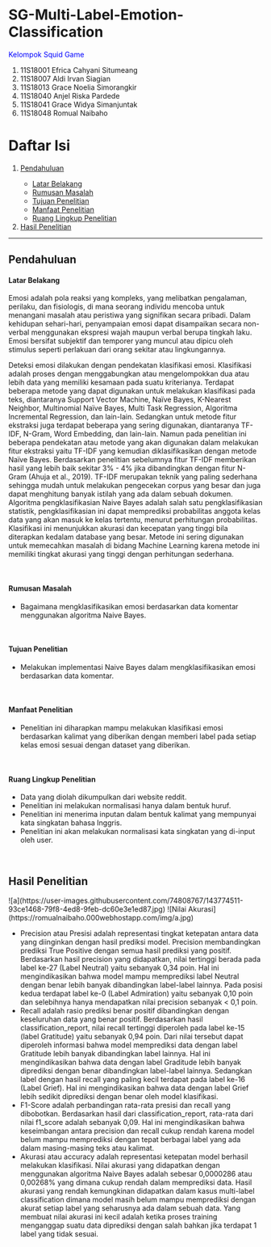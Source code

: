# SG-Multi-Label-Emotion-Classification

<p style="color: blue;"> Kelompok Squid Game </p>
<ol>
  <li>11S18001 Efrica Cahyani Situmeang</li>
  <li>11S18007 Aldi Irvan Siagian</li>
  <li>11S18013 Grace Noelia Simorangkir</li>
  <li>11S18040 Anjel Riska Pardede</li>
  <li>11S18041 Grace Widya Simanjuntak</li>
  <li>11S18048 Romual Naibaho</li>
</ol>

<h1 style="font-weight: bold">Daftar Isi</h1>
<ol>
  <li><a href="#pendahuluan">Pendahuluan</a></li>
  <ul>
    <li><a href="#lb">Latar Belakang</a></li>
    <li><a href="#rm">Rumusan Masalah</a></li>
    <li><a href="#tp">Tujuan Penelitian</a></li>
    <li><a href="#mp">Manfaat Penelitian</a></li>
    <li><a href="#rlp">Ruang Lingkup Penelitian</a></li>
  </ul>
  <li><a href="#hp">Hasil Penelitian</a></li>
</ol>

<hr/>

<h2 id="pendahuluan">Pendahuluan</h2>
<h4 id="lb" style="font-weight: bold">Latar Belakang</h4>
<p>
Emosi adalah pola reaksi yang kompleks, yang melibatkan pengalaman, perilaku, dan fisiologis, di mana seorang individu mencoba untuk menangani masalah atau peristiwa yang signifikan secara pribadi. Dalam kehidupan sehari-hari, penyampaian emosi dapat disampaikan secara non-verbal menggunakan ekspresi wajah maupun verbal berupa tingkah laku. Emosi bersifat subjektif dan temporer yang muncul atau dipicu oleh stimulus seperti perlakuan dari orang sekitar atau lingkungannya.
</p>
<p>
Deteksi emosi dilakukan dengan pendekatan klasifikasi emosi. Klasifikasi adalah proses dengan menggabungkan atau mengelompokkan dua atau lebih data yang memiliki kesamaan pada suatu kriterianya. Terdapat beberapa metode yang dapat digunakan untuk melakukan klasifikasi pada teks, diantaranya Support Vector Machine, Naïve Bayes, K-Nearest Neighbor, Multinomial Naïve Bayes, Multi Task Regression, Algoritma Incremental Regression, dan lain-lain. Sedangkan untuk metode fitur ekstraksi juga terdapat beberapa yang sering digunakan, diantaranya TF-IDF, N-Gram, Word Embedding, dan lain-lain. Namun pada penelitian ini beberapa pendekatan atau metode yang akan digunakan dalam melakukan fitur ekstraksi yaitu TF-IDF yang kemudian diklasifikasikan dengan metode Naïve Bayes. Berdasarkan penelitian sebelumnya fitur TF-IDF memberikan hasil yang lebih baik sekitar 3% - 4% jika dibandingkan dengan fitur N-Gram (Ahuja et al., 2019). TF-IDF merupakan teknik yang paling sederhana sehingga mudah untuk melakukan pengecekan corpus yang besar dan juga dapat menghitung banyak istilah yang ada dalam sebuah dokumen. Algoritma pengklasifikasian Naive Bayes adalah salah satu pengklasifikasian statistik, pengklasifikasian ini dapat memprediksi probabilitas anggota kelas data yang akan masuk ke kelas tertentu, menurut perhitungan probabilitas. Klasifikasi ini menunjukkan akurasi dan kecepatan yang tinggi bila diterapkan kedalam database yang besar. Metode ini sering digunakan untuk memecahkan masalah di bidang Machine Learning karena metode ini memiliki tingkat akurasi yang tinggi dengan perhitungan sederhana.
</p>
<br/>
<h4 id="rm" style="font-weight: bold">Rumusan Masalah</h4>
<ul>
  <li>Bagaimana mengklasifikasikan emosi berdasarkan data komentar menggunakan algoritma Naive Bayes.</li>
</ul>
<br/>
<h4 id="tp" style="font-weight: bold">Tujuan Penelitian</h4>
<ul>
  <li>Melakukan implementasi Naive Bayes dalam mengklasifikasikan emosi berdasarkan data komentar.</li>
</ul>
<br/>
<h4 id="mp" style="font-weight: bold">Manfaat Penelitian</h4>
<ul>
  <li>Penelitian ini diharapkan mampu melakukan klasifikasi emosi berdasarkan kalimat yang diberikan dengan memberi label pada setiap kelas emosi sesuai dengan dataset yang diberikan.</li>
</ul>
<br/>
<h4 id="rlp" style="font-weight: bold">Ruang Lingkup Penelitian</h4>
<ul>
  <li>Data yang diolah dikumpulkan dari website reddit.</li>
  <li>Penelitian ini melakukan normalisasi hanya dalam bentuk huruf.</li>
  <li>Penelitian ini menerima inputan dalam bentuk kalimat yang mempunyai kata singkatan bahasa Inggris.</li>
  <li>Penelitian ini akan melakukan normalisasi kata singkatan yang di-input oleh user.</li>
</ul>
<br/>

<h2 id="hp" style="font-weight: bold">Hasil Penelitian</h2>
![a](https://user-images.githubusercontent.com/74808767/143774511-93ce1468-79f8-4ed8-9feb-dc60e3e1ed87.jpg)
![Nilai Akurasi](https://romualnaibaho.000webhostapp.com/img/a.jpg)
<ul>
  <li>Precision atau Presisi adalah representasi tingkat ketepatan antara data yang diinginkan dengan hasil prediksi model. Precision membandingkan prediksi True Positive dengan semua hasil prediksi yang positif. Berdasarkan hasil precision yang didapatkan, nilai tertinggi berada pada label ke-27 (Label Neutral) yaitu sebanyak 0,34 poin. Hal ini mengindikasikan bahwa model mampu memprediksi label Neutral dengan benar lebih banyak dibandingkan label-label lainnya. Pada posisi kedua terdapat label ke-0 (Label Admiration) yaitu sebanyak 0,10 poin dan selebihnya hanya mendapatkan nilai precision sebanyak < 0,1 poin.</li>
  <li>Recall adalah rasio prediksi benar positif dibandingkan dengan keseluruhan data yang benar positif. Berdasarkan hasil classification_report, nilai recall tertinggi diperoleh pada label ke-15 (label Gratitude) yaitu sebanyak 0,94 poin. Dari nilai tersebut dapat diperoleh informasi bahwa model memprediksi data dengan label Gratitude lebih banyak dibandingkan label lainnya. Hal ini mengindikasikan bahwa data dengan label Graditude lebih banyak diprediksi dengan benar dibandingkan label-label lainnya. Sedangkan label dengan hasil recall yang paling kecil terdapat pada label ke-16 (Label Grief). Hal ini mengindikasikan bahwa data dengan label Grief lebih sedikit diprediksi dengan benar oleh model klasifikasi.</li>
  <li>F1-Score adalah perbandingan rata-rata presisi dan recall yang dibobotkan. Berdasarkan hasil dari classification_report, rata-rata dari nilai f1_score adalah sebanyak 0,09. Hal ini mengindikasikan bahwa keseimbangan antara precision dan recall cukup rendah karena model belum mampu memprediksi dengan tepat berbagai label yang ada dalam masing-masing teks atau kalimat.</li>
  <li>Akurasi atau accuracy adalah representasi ketepatan model berhasil melakukan klasifikasi. Nilai akurasi yang didapatkan dengan menggunakan algoritma Naive Bayes adalah sebesar 0,0000286 atau 0,00268% yang dimana cukup rendah dalam memprediksi data. Hasil akurasi yang rendah kemungkinan didapatkan dalam kasus multi-label classification dimana model masih belum mampu memprediksi dengan akurat setiap label yang seharusnya ada dalam sebuah data. Yang membuat nilai akurasi ini kecil adalah ketika proses training menganggap suatu data diprediksi dengan salah bahkan jika terdapat 1 label yang tidak sesuai.</li>
</ul>
